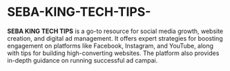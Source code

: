 # SEBA-KING-TECH-TIPS-
**SEBA KING TECH TIPS** is a go-to resource for social media growth, website creation, and digital ad management. It offers expert strategies for boosting engagement on platforms like Facebook, Instagram, and YouTube, along with tips for building high-converting websites. The platform also provides in-depth guidance on running successful ad campai.
